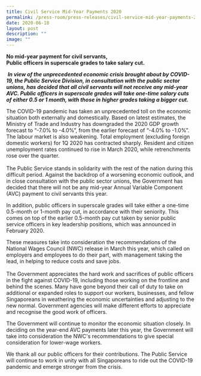 ```yaml
---
title: Civil Service Mid‑Year Payments 2020
permalink: /press-room/press-releases/civil-service-mid-year-payments-2020/
date: 2020-06-18
layout: post
description: ""
image: ""
---
```

**No mid-year payment for civil servants,  
Public officers in superscale grades to take salary cut.**

 _**In view of the unprecedented economic crisis brought about by COVID-19, the Public Service Division, in consultation with the public sector unions, has decided that all civil servants will not receive any mid-year AVC. Public officers in superscale grades will take one-time salary cuts of either 0.5 or 1 month, with those in higher grades taking a bigger cut.**_  
  
The COVID-19 pandemic has taken an unprecedented toll on the economic situation both externally and domestically. Based on latest estimates, the Ministry of Trade and Industry has downgraded the 2020 GDP growth forecast to “-7.0% to -4.0%”, from the earlier forecast of “-4.0% to -1.0%”. The labour market is also weakening. Total employment (excluding foreign domestic workers) for 1Q 2020 has contracted sharply. Resident and citizen unemployment rates continued to rise in March 2020, while retrenchments rose over the quarter.  
     
The Public Service stands in solidarity with the rest of the nation during this difficult period. Against the backdrop of a worsening economic outlook, and in close consultation with the public sector unions, the Government has decided that there will not be any mid-year Annual Variable Component (AVC) payment to civil servants this year.   
  
In addition, public officers in superscale grades will take either a one-time 0.5-month or 1-month pay cut, in accordance with their seniority. This comes on top of the earlier 0.5-month pay cut taken by senior public service officers in key leadership positions, which was announced in February 2020.   
  
These measures take into consideration the recommendations of the National Wages Council (NWC) release in March this year, which called on employers and employees to do their part, with management taking the lead, in helping to reduce costs and save jobs.   
   
The Government appreciates the hard work and sacrifices of public officers in the fight against COVID-19, including those working on the frontline and behind the scenes. Many have gone beyond their call of duty to take on additional or expanded roles to support our workers, businesses, and fellow Singaporeans in weathering the economic uncertainties and adjusting to the new normal. Government agencies will make different efforts to appreciate and recognise the good work of officers.  
  
The Government will continue to monitor the economic situation closely. In deciding on the year-end AVC payments later this year, the Government will take into consideration the NWC's recommendations to give special consideration for lower-wage workers.   
  
We thank all our public officers for their contributions. The Public Service will continue to work in unity with all Singaporeans to ride out the COVID-19 pandemic and emerge stronger from the crisis.